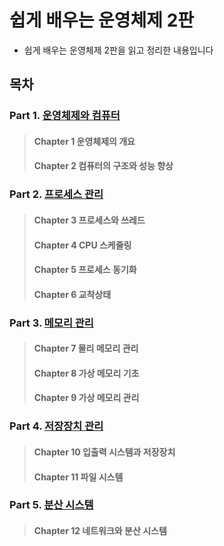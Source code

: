 # 쉽게 배우는 운영체제 2판

- 쉽게 배우는 운영체제 2판을 읽고 정리한 내용입니다

## 목차

### Part 1. [운영체제와 컴퓨터](./part1.md)
> #### Chapter 1 운영체제의 개요
> #### Chapter 2 컴퓨터의 구조와 성능 향상

### Part 2. [프로세스 관리](./part2.md)
> #### Chapter 3 프로세스와 쓰레드
> #### Chapter 4 CPU 스케줄링
> #### Chapter 5 프로세스 동기화
> #### Chapter 6 교착상태

### Part 3. [메모리 관리](./part3.md)
> #### Chapter 7 물리 메모리 관리
> #### Chapter 8 가상 메모리 기초
> #### Chapter 9 가상 메모리 관리

### Part 4. [저장장치 관리](./part4.md)
> #### Chapter 10 입출력 시스템과 저장장치
> #### Chapter 11 파일 시스템

### Part 5. [분산 시스템](./part5.md)
> #### Chapter 12 네트워크와 분산 시스템